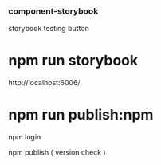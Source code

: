 ### component-storybook

storybook testing button

# npm run storybook

http://localhost:6006/

# npm run publish:npm

npm login

npm publish ( version check )
